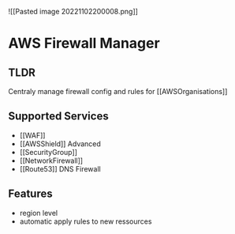 ![[Pasted image 20221102200008.png]]
# AWS Firewall Manager

## TLDR
Centraly manage firewall config and rules for [[AWSOrganisations]]

## Supported Services
- [[WAF]]
- [[AWSShield]] Advanced
- [[SecurityGroup]]
- [[NetworkFirewall]]
- [[Route53]] DNS Firewall

## Features
- region level
- automatic apply rules to new ressources